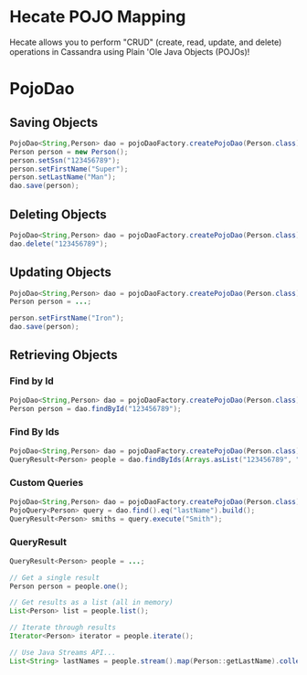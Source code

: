 # Hecate POJO Mapping

Hecate allows you to perform "CRUD" (create, read, update, and delete) operations in Cassandra using Plain 'Ole Java Objects (POJOs)!  

# PojoDao

## Saving Objects

```Java
PojoDao<String,Person> dao = pojoDaoFactory.createPojoDao(Person.class);
Person person = new Person();
person.setSsn("123456789");
person.setFirstName("Super");
person.setLastName("Man");
dao.save(person);
```

## Deleting Objects

```Java
PojoDao<String,Person> dao = pojoDaoFactory.createPojoDao(Person.class);
dao.delete("123456789");
```

## Updating Objects

```Java
PojoDao<String,Person> dao = pojoDaoFactory.createPojoDao(Person.class);
Person person = ...;

person.setFirstName("Iron");
dao.save(person);
```

## Retrieving Objects

### Find by Id

```Java
PojoDao<String,Person> dao = pojoDaoFactory.createPojoDao(Person.class);
Person person = dao.findById("123456789");
```

### Find By Ids

```Java
PojoDao<String,Person> dao = pojoDaoFactory.createPojoDao(Person.class);
QueryResult<Person> people = dao.findByIds(Arrays.asList("123456789", "987654321"));
```

### Custom Queries

```Java
PojoDao<String,Person> dao = pojoDaoFactory.createPojoDao(Person.class);
PojoQuery<Person> query = dao.find().eq("lastName").build();
QueryResult<Person> smiths = query.execute("Smith"); 
```

### QueryResult

```Java
QueryResult<Person> people = ...;

// Get a single result
Person person = people.one();

// Get results as a list (all in memory)
List<Person> list = people.list();

// Iterate through results
Iterator<Person> iterator = people.iterate();

// Use Java Streams API...
List<String> lastNames = people.stream().map(Person::getLastName).collect(Collectors.toList());

```
